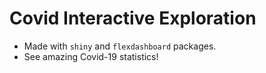 # Covid Interactive Exploration

- Made with `shiny` and `flexdashboard` packages. 
- See amazing Covid-19 statistics!
